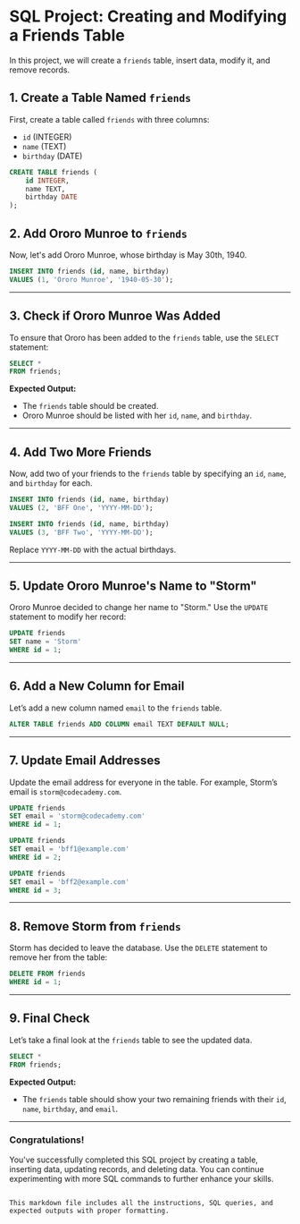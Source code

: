 
# SQL Project: Creating and Modifying a Friends Table

In this project, we will create a `friends` table, insert data, modify it, and remove records.

## 1. Create a Table Named `friends`

First, create a table called `friends` with three columns:
- `id` (INTEGER)
- `name` (TEXT)
- `birthday` (DATE)

```sql
CREATE TABLE friends (
    id INTEGER,
    name TEXT,
    birthday DATE
);

```
## 2. Add Ororo Munroe to `friends`

Now, let's add Ororo Munroe, whose birthday is May 30th, 1940.

```sql
INSERT INTO friends (id, name, birthday) 
VALUES (1, 'Ororo Munroe', '1940-05-30');
```

---

## 3. Check if Ororo Munroe Was Added

To ensure that Ororo has been added to the `friends` table, use the `SELECT` statement:

```sql
SELECT * 
FROM friends;
```

**Expected Output:**
- The `friends` table should be created.
- Ororo Munroe should be listed with her `id`, `name`, and `birthday`.

---

## 4. Add Two More Friends

Now, add two of your friends to the `friends` table by specifying an `id`, `name`, and `birthday` for each.

```sql
INSERT INTO friends (id, name, birthday) 
VALUES (2, 'BFF One', 'YYYY-MM-DD');

INSERT INTO friends (id, name, birthday) 
VALUES (3, 'BFF Two', 'YYYY-MM-DD');
```

Replace `YYYY-MM-DD` with the actual birthdays.

---

## 5. Update Ororo Munroe's Name to "Storm"

Ororo Munroe decided to change her name to "Storm." Use the `UPDATE` statement to modify her record:

```sql
UPDATE friends
SET name = 'Storm'
WHERE id = 1;
```

---

## 6. Add a New Column for Email

Let’s add a new column named `email` to the `friends` table.

```sql
ALTER TABLE friends ADD COLUMN email TEXT DEFAULT NULL;
```

---

## 7. Update Email Addresses

Update the email address for everyone in the table. For example, Storm’s email is `storm@codecademy.com`.

```sql
UPDATE friends
SET email = 'storm@codecademy.com'
WHERE id = 1;

UPDATE friends
SET email = 'bff1@example.com'
WHERE id = 2;

UPDATE friends
SET email = 'bff2@example.com'
WHERE id = 3;
```

---

## 8. Remove Storm from `friends`

Storm has decided to leave the database. Use the `DELETE` statement to remove her from the table:

```sql
DELETE FROM friends
WHERE id = 1;
```

---

## 9. Final Check

Let’s take a final look at the `friends` table to see the updated data.

```sql
SELECT * 
FROM friends;
```

**Expected Output:**
- The `friends` table should show your two remaining friends with their `id`, `name`, `birthday`, and `email`.

---

### Congratulations!

You've successfully completed this SQL project by creating a table, inserting data, updating records, and deleting data. You can continue experimenting with more SQL commands to further enhance your skills.
```

This markdown file includes all the instructions, SQL queries, and expected outputs with proper formatting.
